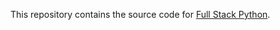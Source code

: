 This repository contains the source code for 
[Full Stack Python](http://www.fullstackpython.com/).

